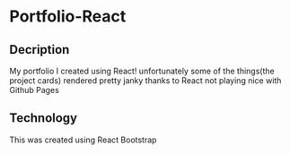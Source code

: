 # Portfolio-React

## Decription
My portfolio I created using React!
unfortunately some of the things(the project cards) rendered pretty janky thanks to React not playing nice with Github Pages

## Technology 
This was created using React Bootstrap


